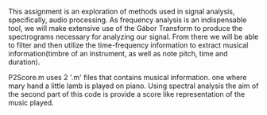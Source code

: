 This assignment is an exploration of methods used in signal analysis, specifically, audio processing. 
As frequency analysis is an indispensable tool, we will make extensive use of the Gábor Transform 
to produce the spectrograms necessary for analyzing our signal. 
From there we will be able to filter and then utilize the time-frequency information 
to extract musical information(timbre of an instrument, as well as note pitch, time and duration).

P2Score.m uses 2 '.m' files that contains musical information. one where mary hand a little lamb is played 
on piano. Using spectral analysis the aim of the second part of this code is provide a score like 
representation of the music played.
